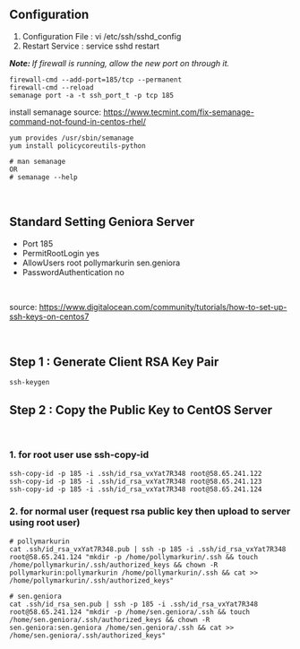 ## Configuration
1. Configuration File  : vi /etc/ssh/sshd_config
2. Restart Service     : service sshd restart

<i><b>Note: </b>If firewall is running, allow the new port on through it.</i>
```
firewall-cmd --add-port=185/tcp --permanent
firewall-cmd --reload
semanage port -a -t ssh_port_t -p tcp 185
```

install semanage
source: https://www.tecmint.com/fix-semanage-command-not-found-in-centos-rhel/
```
yum provides /usr/sbin/semanage
yum install policycoreutils-python
 
# man semanage
OR
# semanage --help

```

</br>

## Standard Setting Geniora Server
- Port 185
- PermitRootLogin yes
- AllowUsers root pollymarkurin sen.geniora
- PasswordAuthentication no

</br>

source: https://www.digitalocean.com/community/tutorials/how-to-set-up-ssh-keys-on-centos7

</br>

## Step 1 :  Generate Client RSA Key Pair
```
ssh-keygen
```

## Step 2 : Copy the Public Key to CentOS Server
</br>

### 1. for root user use ssh-copy-id 

```
ssh-copy-id -p 185 -i .ssh/id_rsa_vxYat7R348 root@58.65.241.122
ssh-copy-id -p 185 -i .ssh/id_rsa_vxYat7R348 root@58.65.241.123
ssh-copy-id -p 185 -i .ssh/id_rsa_vxYat7R348 root@58.65.241.124
```

### 2. for normal user (request rsa public key then upload to server using root user)
```
# pollymarkurin
cat .ssh/id_rsa_vxYat7R348.pub | ssh -p 185 -i .ssh/id_rsa_vxYat7R348 root@58.65.241.124 "mkdir -p /home/pollymarkurin/.ssh && touch /home/pollymarkurin/.ssh/authorized_keys && chown -R pollymarkurin:pollymarkurin /home/pollymarkurin/.ssh && cat >> /home/pollymarkurin/.ssh/authorized_keys"

# sen.geniora
cat .ssh/id_rsa_sen.pub | ssh -p 185 -i .ssh/id_rsa_vxYat7R348 root@58.65.241.124 "mkdir -p /home/sen.geniora/.ssh && touch /home/sen.geniora/.ssh/authorized_keys && chown -R sen.geniora:sen.geniora /home/sen.geniora/.ssh && cat >> /home/sen.geniora/.ssh/authorized_keys"

```